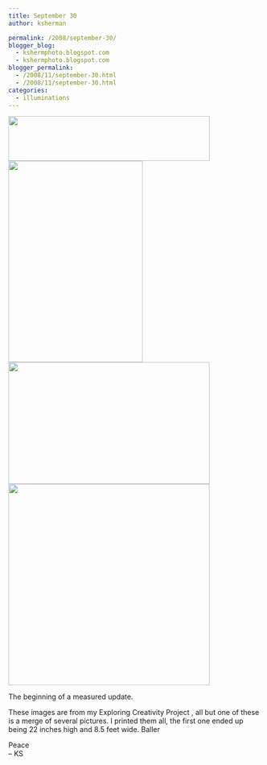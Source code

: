 ```yaml
---
title: September 30
author: ksherman

permalink: /2008/september-30/
blogger_blog:
  - kshermphoto.blogspot.com
  - kshermphoto.blogspot.com
blogger_permalink:
  - /2008/11/september-30.html
  - /2008/11/september-30.html
categories:
  - illuminations
---
```

<a href="http://1.bp.blogspot.com/_HTtVcKQt9f8/SSNR_oYpxuI/AAAAAAAABB8/9Bv9szd0Vmw/s1600-h/Sept30-5.jpg"><img style="cursor: pointer; width: 400px; height: 89px;" src="http://1.bp.blogspot.com/_HTtVcKQt9f8/SSNR_oYpxuI/AAAAAAAABB8/9Bv9szd0Vmw/s400/Sept30-5.jpg" alt="" id="BLOGGER_PHOTO_ID_5270146142568040162" border="0" /></a>  
<a href="http://3.bp.blogspot.com/_HTtVcKQt9f8/SSNR_geXcqI/AAAAAAAABB0/a-TgKW91qcs/s1600-h/Sept30-4.jpg"><img style="cursor: pointer; width: 267px; height: 400px;" src="http://3.bp.blogspot.com/_HTtVcKQt9f8/SSNR_geXcqI/AAAAAAAABB0/a-TgKW91qcs/s400/Sept30-4.jpg" alt="" id="BLOGGER_PHOTO_ID_5270146140444521122" border="0" /></a>  
<a href="http://2.bp.blogspot.com/_HTtVcKQt9f8/SSNR_XPrXFI/AAAAAAAABBs/gi4oxkJJd50/s1600-h/Sept30-3.jpg"><img style="cursor: pointer; width: 400px; height: 242px;" src="http://2.bp.blogspot.com/_HTtVcKQt9f8/SSNR_XPrXFI/AAAAAAAABBs/gi4oxkJJd50/s400/Sept30-3.jpg" alt="" id="BLOGGER_PHOTO_ID_5270146137966992466" border="0" /></a>  
<a href="http://3.bp.blogspot.com/_HTtVcKQt9f8/SSNR_FV5fYI/AAAAAAAABBk/CuuTZ_M9lFs/s1600-h/Sept30-2.jpg"><img style="cursor: pointer; width: 400px; height: 400px;" src="http://3.bp.blogspot.com/_HTtVcKQt9f8/SSNR_FV5fYI/AAAAAAAABBk/CuuTZ_M9lFs/s400/Sept30-2.jpg" alt="" id="BLOGGER_PHOTO_ID_5270146133161246082" border="0" /></a>

The beginning of a measured update.

These images are from my Exploring Creativity Project , all but one of these is a merge of several pictures. I printed them all, the first one ended up being 22 inches high and 8.5 feet wide. Baller

Peace  
– KS
